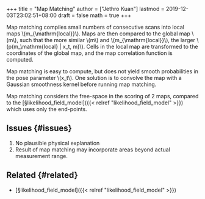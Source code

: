+++
title = "Map Matching"
author = ["Jethro Kuan"]
lastmod = 2019-12-03T23:02:51+08:00
draft = false
math = true
+++

Map matching compiles small numbers of consecutive scans into
local maps \\(m\_{\mathrm{local}}\\). Maps are then compared to the global
map \\(m\\), such that the more similar \\(m\\) and \\(m\_{\mathrm{local}}\\), the
larger \\(p(m\_\mathrm{local} | x\_t, m)\\). Cells in the local map are
transformed to the coordinates of the global map, and the map
correlation function is computed.

Map matching is easy to compute, but does not yield smooth
probabilities in the pose parameter \\(x\_t\\). One solution is to convolve
the map with a Gaussian smoothness kernel before running map matching.

Map matching considers the free-space in the scoring of 2 maps,
compared to the [§likelihood\_field\_model]({{< relref "likelihood_field_model" >}}) which uses only the
end-points.


## Issues {#issues}

1.  No plausible physical explanation
2.  Result of map matching may incorporate areas beyond actual
    measurement range.


## Related {#related}

-   [§likelihood\_field\_model]({{< relref "likelihood_field_model" >}})
